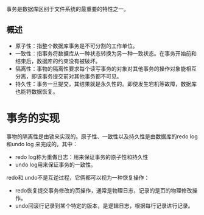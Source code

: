 事务是数据库区别于文件系统的最重要的特性之一。

## 概述

- 原子性：指整个数据库事务是不可分割的工作单位。
- 一致性：指事务将数据库从一种状态转换为另一种一致状态。在事务开始前和结束后，数据库的约束没有被破坏。
- 隔离性：事物的隔离性要求每个读写事务的对象对其他事务的操作对象能相互分离，即该事务提交前对其他事务都不可见。
- 持久性：事务一旦提交，其结果就是永久性的。即使发生宕机等故障，数据库也能将数据恢复。



# 事务的实现

事物的隔离性是由锁来实现的。原子性、一致性以及持久性是由数据库的redo log 和undo log 来完成的。其中：

- redo log称为重做日志：用来保证事务的原子性和持久性
- undo log用来保证事务的一致性。

redo和 undo不是互逆过程，它俩都可以视为一种恢复操作：

- redo恢复提交事务修改的页操作，通常是物理日志，记录的是页的物理修改操作。
- undo回滚行记录到某个特定的版本，是逻辑日志，根据每行记录进行记录。